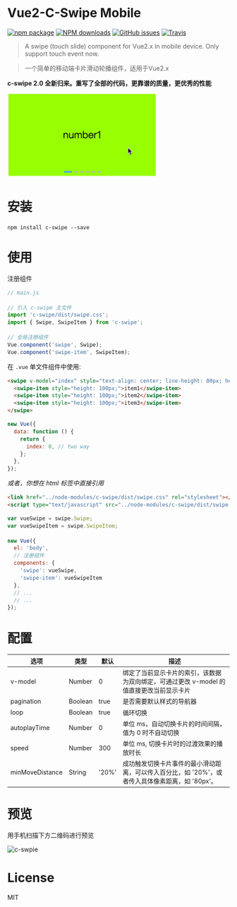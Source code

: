 # Vue2-C-Swipe Mobile

[![npm package](https://img.shields.io/npm/v/c-swipe.svg?style=flat-square)](https://www.npmjs.org/package/c-swipe)
[![NPM downloads](http://img.shields.io/npm/dm/c-swipe.svg?style=flat-square)](https://npmjs.org/package/c-swipe)
[![GitHub issues](https://img.shields.io/github/issues/pspgbhu/Vue2-C-Swipe-Mobile.svg)]()
[![Travis](https://travis-ci.org/pspgbhu/Vue2-C-Swipe-Mobile.svg?branch=master)]()

> A swipe (touch slide) component for Vue2.x in mobile device.
> Only support touch event now.

> 一个简单的移动端卡片滑动轮播组件，适用于Vue2.x

**c-swipe 2.0 全新归来。重写了全部的代码，更靠谱的质量，更优秀的性能**

![c-swipe](https://raw.githubusercontent.com/pspgbhu/pspgbhu.github.io/master/assets/img/cswipe-demo.gif)

# 安装
`npm install c-swipe --save`

# 使用

注册组件

```js
// main.js

// 引入 c-swipe 主文件
import 'c-swipe/dist/swipe.css';
import { Swipe, SwipeItem } from 'c-swipe';

// 全局注册组件
Vue.component('swipe', Swipe);
Vue.component('swipe-item', SwipeItem);
```

在 `.vue` 单文件组件中使用:

```html
<swipe v-model="index" style="text-align: center; line-height: 80px; height: 100px;">
  <swipe-item style="height: 100px;">item1</swipe-item>
  <swipe-item style="height: 100px;">item2</swipe-item>
  <swipe-item style="height: 100px;">item3</swipe-item>
</swipe>
```

```js
new Vue({
  data: function () {
    return {
      index: 0, // two way
    };
  },
});
```

*或者，你想在 html 标签中直接引用*
```html
<link href="../node-modules/c-swipe/dist/swipe.css" rel="stylesheet"></head>
<script type="text/javascript" src="../node-modules/c-swipe/dist/swipe.js"></script>
```
```js
var vueSwipe = swipe.Swipe;
var vueSwipeItem = swipe.SwipeItem;

new Vue({
  el: 'body',
  // 注册组件
  components: {
    'swipe': vueSwipe,
    'swipe-item': vueSwipeItem
  },
  // ...
  // ...
});
```

# 配置

| 选项 | 类型 | 默认  | 描述 |
| ------ | ---- | -------- | ----------- |
| v-model| Number | 0 | 绑定了当前显示卡片的索引，该数据为双向绑定，可通过更改 v-model 的值直接更改当前显示卡片 |
| pagination | Boolean | true | 是否需要默认样式的导航器 |
| loop | Boolean | true | 循环切换 |
| autoplayTime | Number | 0 | 单位 ms，自动切换卡片的时间间隔，值为 0 时不自动切换 |
| speed | Number | 300 | 单位 ms, 切换卡片时的过渡效果的播放时长
| minMoveDistance | String | '20%' | 成功触发切换卡片事件的最小滑动距离，可以传入百分比，如 '20%'，或者传入具体像素距离，如 '80px'。

# 预览

用手机扫描下方二维码进行预览

![c-swpie](https://user-images.githubusercontent.com/18444796/34320073-15caac84-e82c-11e7-8520-0edd5384b69b.png)

# License

MIT
